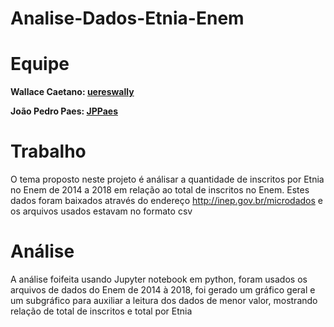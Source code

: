# Analise-Dados-Etnia-Enem

# Equipe

**Wallace Caetano: [uereswally](https://github.com/uereswally)**

**João Pedro Paes: [JPPaes](https://github.com/JoaoPedroPaes)**

# Trabalho
O tema proposto neste projeto é análisar a quantidade de inscritos por Etnia no Enem de 2014 a 2018 em relação ao total de inscritos no Enem. Estes dados foram baixados através do endereço http://inep.gov.br/microdados e os arquivos usados estavam no formato csv

# Análise
A análise foifeita usando Jupyter notebook em python, foram usados os arquivos de dados do Enem de 2014 à 2018, foi gerado um gráfico geral e um subgráfico para auxiliar a leitura dos dados de menor valor, mostrando relação de total de inscritos e total por Etnia


